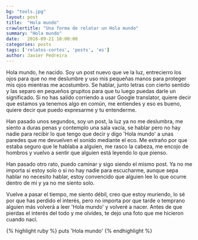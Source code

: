 ```yaml
---
bg: "tools.jpg"
layout: post
title:  "Hola mundo"
crawlertitle: "Una forma de relatar un Hola mundo"
summary: "Hola mundo"
date:   2016-09-21 10:00:00
categories: posts
tags: ['relatos-cortos', 'posts', 'es']
author: Javier Pedreira
---
```


Hola mundo, he nacido. Soy un post nuevo que ve la luz, entrecierro los ojos para que no me deslumbre y uso mis pequeñas manos para proteger mis ojos mientras me acostumbro. Se hablar, junto letras con cierto sentido y las separo en pequeños grupitos para que tu luego puedas darle un significado. Si no has salido corriendo a usar Google translator, quiere decir que estamos ya tenemos algo en común, me entiendes y eso es bueno, quiere decir que puedo expresarme y tu entenderme.

Han pasado unos segundos, soy un post, la luz ya no me deslumbra, me siento a duras penas y contemplo una sala vacía, se hablar pero no hay nadie para recibir lo que tengo que decir y digo 'Hola mundo' a unas paredes que me devuelven el sonido mediante el eco. Me extraño por que estaba seguro que le hablaba a alguien, me rasco la cabeza, me encojo de hombros y vuelvo a sentir que alguien está leyendo lo que pienso. 

Han pasado otro rato, puedo caminar y sigo siendo el mismo post. Ya no me importa si estoy solo o si no hay nadie para escucharme, aunque sepa hablar no necesito hablar, estoy convencido que alguien lee lo que ocurre dentro de mi y ya no me siento solo. 

Vuelve a pasar el tiempo, me siento débil, creo que estoy muriendo, lo sé por que has perdido el interés, pero no importa por que tarde o temprano alguien más volverá a leer 'Hola mundo' y volveré a nacer. Antes de que pierdas el interés del todo y me olvides, te dejo una foto que me hicieron cuando nací.

{% highlight ruby %}
  puts 'Hola mundo'
{% endhighlight %}

